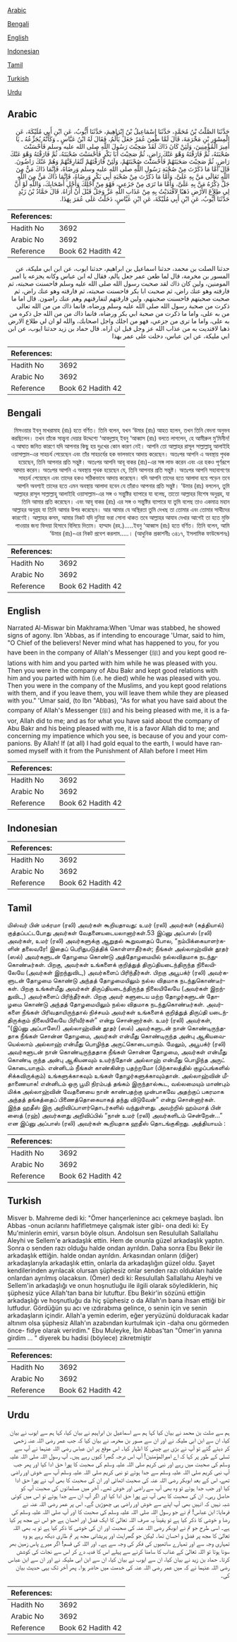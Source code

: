 [Arabic](#arabic)

[Bengali](#bengali)

[English](#english)

[Indonesian](#indonesian)

[Tamil](#tamil)

[Turkish](#turkish)

[Urdu](#urdu)

## Arabic


<div dir="rtl" lang="ar" style={{fontSize:'larger',backgroundColor:'#f8f9fa',padding:20}}>
حَدَّثَنَا الصَّلْتُ بْنُ مُحَمَّدٍ، حَدَّثَنَا إِسْمَاعِيلُ بْنُ إِبْرَاهِيمَ، حَدَّثَنَا أَيُّوبُ، عَنِ ابْنِ أَبِي مُلَيْكَةَ، عَنِ الْمِسْوَرِ بْنِ مَخْرَمَةَ، قَالَ لَمَّا طُعِنَ عُمَرُ جَعَلَ يَأْلَمُ، فَقَالَ لَهُ ابْنُ عَبَّاسٍ ـ وَكَأَنَّهُ يُجَزِّعُهُ ـ يَا أَمِيرَ الْمُؤْمِنِينَ، وَلَئِنْ كَانَ ذَاكَ لَقَدْ صَحِبْتَ رَسُولَ اللَّهِ صلى الله عليه وسلم فَأَحْسَنْتَ صُحْبَتَهُ، ثُمَّ فَارَقْتَهُ وَهْوَ عَنْكَ رَاضٍ، ثُمَّ صَحِبْتَ أَبَا بَكْرٍ فَأَحْسَنْتَ صُحْبَتَهُ، ثُمَّ فَارَقْتَهُ وَهْوَ عَنْكَ رَاضٍ، ثُمَّ صَحِبْتَ صَحَبَتَهُمْ فَأَحْسَنْتَ صُحْبَتَهُمْ، وَلَئِنْ فَارَقْتَهُمْ لَتُفَارِقَنَّهُمْ وَهُمْ عَنْكَ رَاضُونَ‏.‏ قَالَ أَمَّا مَا ذَكَرْتَ مِنْ صُحْبَةِ رَسُولِ اللَّهِ صلى الله عليه وسلم وَرِضَاهُ، فَإِنَّمَا ذَاكَ مَنٌّ مِنَ اللَّهِ تَعَالَى مَنَّ بِهِ عَلَىَّ، وَأَمَّا مَا ذَكَرْتَ مِنْ صُحْبَةِ أَبِي بَكْرٍ وَرِضَاهُ، فَإِنَّمَا ذَاكَ مَنٌّ مِنَ اللَّهِ جَلَّ ذِكْرُهُ مَنَّ بِهِ عَلَىَّ، وَأَمَّا مَا تَرَى مِنْ جَزَعِي، فَهْوَ مِنْ أَجْلِكَ وَأَجْلِ أَصْحَابِكَ، وَاللَّهِ لَوْ أَنَّ لِي طِلاَعَ الأَرْضِ ذَهَبًا لاَفْتَدَيْتُ بِهِ مِنْ عَذَابِ اللَّهِ عَزَّ وَجَلَّ قَبْلَ أَنْ أَرَاهُ‏.‏ قَالَ حَمَّادُ بْنُ زَيْدٍ حَدَّثَنَا أَيُّوبُ، عَنِ ابْنِ أَبِي مُلَيْكَةَ، عَنِ ابْنِ عَبَّاسٍ، دَخَلْتُ عَلَى عُمَرَ بِهَذَا‏.‏
</div>
<div style={{backgroundColor:'#f8f9fa',padding:20, marginBottom: 10}}><table> <thead> <tr> <th>References:</th> <th></th> </tr> </thead> <tbody><tr><td>Hadith No</td><td>3692</td></tr><tr><td>Arabic No</td><td>3692</td></tr><tr><td>Reference</td><td>Book 62 Hadith 42</td></tr></tbody></table></div>


<div dir="rtl" lang="ar" style={{fontSize:'larger',backgroundColor:'#f8f9fa',padding:20}}>
حدثنا الصلت بن محمد، حدثنا اسماعيل بن ابراهيم، حدثنا ايوب، عن ابن ابي مليكة، عن المسور بن مخرمة، قال لما طعن عمر جعل يالم، فقال له ابن عباس وكانه يجزعه يا امير المومنين، ولين كان ذاك لقد صحبت رسول الله صلى الله عليه وسلم فاحسنت صحبته، ثم فارقته وهو عنك راض، ثم صحبت ابا بكر فاحسنت صحبته، ثم فارقته وهو عنك راض، ثم صحبت صحبتهم فاحسنت صحبتهم، ولين فارقتهم لتفارقنهم وهم عنك راضون. قال اما ما ذكرت من صحبة رسول الله صلى الله عليه وسلم ورضاه، فانما ذاك من من الله تعالى من به على، واما ما ذكرت من صحبة ابي بكر ورضاه، فانما ذاك من من الله جل ذكره من به على، واما ما ترى من جزعي، فهو من اجلك واجل اصحابك، والله لو ان لي طلاع الارض ذهبا لافتديت به من عذاب الله عز وجل قبل ان اراه. قال حماد بن زيد حدثنا ايوب، عن ابن ابي مليكة، عن ابن عباس، دخلت على عمر بهذا
</div>
<div style={{backgroundColor:'#f8f9fa',padding:20, marginBottom: 10}}><table> <thead> <tr> <th>References:</th> <th></th> </tr> </thead> <tbody><tr><td>Hadith No</td><td>3692</td></tr><tr><td>Arabic No</td><td>3692</td></tr><tr><td>Reference</td><td>Book 62 Hadith 42</td></tr></tbody></table></div>

## Bengali


<div dir="rtl" lang="bn" style={{fontSize:'larger',backgroundColor:'#f8f9fa',padding:20}}>
মিসওয়ার ইবনু মাখরামাহ (রাঃ) হতে বর্ণিত। তিনি বলেন, যখন ‘উমার (রাঃ) আহত হলেন, তখন তিনি বেদনা অনুভব করছিলেন। তখন তাঁকে সান্ত্বনা দেয়ার উদ্দেশ্যে ‘আবদুল্লাহ্ ইবনু ‘আব্বাস (রাঃ) বলতে লাগলেন, হে আমীরুল মু‘মিনীন! এ আঘাত জনিত কারণে যদি আপনার কিছু হয় দুঃখের কোন কারণ নেই। আপনি তো আল্লাহর রাসূল সাল্লাল্লাহু আলাইহি ওয়াসাল্লাম-এর সাহচর্য পেয়েছেন এবং তাঁর সাহচর্যের হক ভালভাবে আদায় করেছেন। অতঃপর আপনি এ অবস্থায় পৃথক হয়েছেন, তিনি আপনার প্রতি সন্তুষ্ট। অতঃপর আপনি আবূ বাকর (রাঃ)-এর সঙ্গ লাভ করেন এবং এর হকও পূর্ণরূপে আদায় করেন। অতঃপর আপনি এ অবস্থায় পৃথক হয়েছেন যে, তিনি আপনার প্রতি সন্তুষ্ট। অতঃপর আপনি সহাবাগণের সাহচর্য পেয়েছেন এবং তাদের হকও সঠিকভাবে আদায় করেছেন। যদি আপনি তাদের হতে আলাদা হয়ে পড়েন তবে আপনি অবশ্যই তাদের হতে এমন অবস্থায় আলাদা হবেন যে তাঁরাও আপনার প্রতি সন্তুষ্ট। ‘উমার (রাঃ) বললেন, তুমি আল্লাহর রাসূল সাল্লাল্লাহু আলাইহি ওয়াসাল্লাম-এর সঙ্গ ও সন্তুষ্টির ব্যাপারে যা বলেছ, তাতো আল্লাহর বিশেষ অনুগ্রহ, যা তিনি আমার প্রতি করেছেন। এবং আবূ বাকর (রাঃ) এর সঙ্গ ও সন্তুষ্টির ব্যাপারে যা তুমি বলেছ তাও একমাত্র মহান আল্লাহর অনুগ্রহ যা তিনি আমার উপর করেছেন। আর আমার যে অস্থিরতা তুমি দেখছ তা তোমার এবং তোমার সাথীদের কারণেই। আল্লাহর কসম, আমার নিকট যদি দুনিয়া ভরা সোনা থাকত তবে আল্লাহর আযাব দেখার আগেই তা হতে মুক্তি পাওয়ার জন্য ফিদয়া হিসাবে বিলিয়ে দিতাম। হাম্মাদ (রহ.).....ইবনু ‘আব্বাস (রাঃ) হতে বর্ণিত। তিনি বলেন, আমি ‘উমার (রাঃ)-এর নিকট প্রবেশ করলাম.....। (আধুনিক প্রকাশনীঃ ৩৪১৭, ইসলামিক ফাউন্ডেশনঃ)
</div>
<div style={{backgroundColor:'#f8f9fa',padding:20, marginBottom: 10}}><table> <thead> <tr> <th>References:</th> <th></th> </tr> </thead> <tbody><tr><td>Hadith No</td><td>3692</td></tr><tr><td>Arabic No</td><td>3692</td></tr><tr><td>Reference</td><td>Book 62 Hadith 42</td></tr></tbody></table></div>

## English


<div dir="ltr" lang="en" style={{fontSize:'larger',backgroundColor:'#f8f9fa',padding:20}}>
Narrated Al-Miswar bin Makhrama:When 'Umar was stabbed, he showed signs of agony. Ibn 'Abbas, as if intending to encourage 'Umar, said to him, "O Chief of the believers! Never mind what has happened to you, for you have been in the company of Allah's Messenger (ﷺ) and you kept good relations with him and you parted with him while he was pleased with you. Then you were in the company of Abu Bakr and kept good relations with him and you parted with him (i.e. he died) while he was pleased with you. Then you were in the company of the Muslims, and you kept good relations with them, and if you leave them, you will leave them while they are pleased with you." 'Umar said, (to Ibn "Abbas), "As for what you have said about the company of Allah's Messenger (ﷺ) and his being pleased with me, it is a favor, Allah did to me; and as for what you have said about the company of Abu Bakr and his being pleased with me, it is a favor Allah did to me; and concerning my impatience which you see, is because of you and your companions. By Allah! If (at all) I had gold equal to the earth, I would have ransomed myself with it from the Punishment of Allah before I meet Him
</div>
<div style={{backgroundColor:'#f8f9fa',padding:20, marginBottom: 10}}><table> <thead> <tr> <th>References:</th> <th></th> </tr> </thead> <tbody><tr><td>Hadith No</td><td>3692</td></tr><tr><td>Arabic No</td><td>3692</td></tr><tr><td>Reference</td><td>Book 62 Hadith 42</td></tr></tbody></table></div>

## Indonesian


<div dir="ltr" lang="id" style={{fontSize:'larger',backgroundColor:'#f8f9fa',padding:20}}>

</div>
<div style={{backgroundColor:'#f8f9fa',padding:20, marginBottom: 10}}><table> <thead> <tr> <th>References:</th> <th></th> </tr> </thead> <tbody><tr><td>Hadith No</td><td>3692</td></tr><tr><td>Arabic No</td><td>3692</td></tr><tr><td>Reference</td><td>Book 62 Hadith 42</td></tr></tbody></table></div>

## Tamil


<div dir="ltr" lang="ta" style={{fontSize:'larger',backgroundColor:'#f8f9fa',padding:20}}>
மிஸ்வர் பின் மக்ரமா (ரலி) அவர்கள் கூறியதாவது: உமர் (ரலி) அவர்கள் (கத்தியால்) குத்தப்பட்டபோது அவர்கள் வேதனையடையலானார்கள்.53 இப்னு அப்பாஸ் (ரலி) அவர்கள், உமர் (ரலி) அவர்களுக்கு ஆறுதல் கூறுவதைப் போல, “நம்பிக்கையாளர்களின் தலைவரே! இதைப் பெரிதுபடுத்திக் கொள்ளாதீர்கள்; நீங்கள் அல்லாஹ்வின் தூதர் (ஸல்) அவர்களுடன் தோழமை கொண்டு அத்தோழமையில் நல்லவிதமாக நடந்துகொண்டீர்கள். பிறகு, அவர்கள் உங்களைக் குறித்துத் திருப்தியடைந்திருந்த நிலையிலேயே (அவர்கள் இறந்துவிட,) அவர்களைப் பிரிந்தீர்கள். பிறகு அபூபக்ர் (ரலி) அவர்களுடன் தோழமை கொண்டு அந்தத் தோழமையிலும் நல்ல விதமாக நடந்துகொண்டீர்கள். பிறகு உங்கள்மீது அவர்கள் திருப்தியடைந்திருந்த நிலையிலேயே (அவர்கள் இறந்துவிட,) அவர்களைப் பிரிந்தீர்கள். பிறகு அவர் களுடைய மற்ற தோழர்களுடன் தோழமை கொண்டு அந்தத் தோழமையிலும் நல்ல விதமாக நடந்துகொண்டீர்கள். அவர்களை நீங்கள் பிரிவதாயிருந்தால் நிச்சயம் அவர்கள் உங்களைக் குறித்துத் திருப்தி யடைந்திருக்கும் நிலையிலேயே பிரிவீர்கள்” என்று சொன்னார்கள். உமர் (ரலி) அவர்கள், “(இப்னு அப்பாஸே!) அல்லாஹ்வின் தூதர் (ஸல்) அவர்களுடன் நான் கொண்டிருந்ததாக நீங்கள் சொன்ன தோழமை, அவர்கள் என்மீது கொண்டிருந்த அன்பு ஆகியவையெல்லாம் அல்லாஹ் என்மீது பொழிந்த அருட்கொடையாகும். மேலும், அபூபக்ர் (ரலி) அவர்களுடன் நான் கொண்டிருந்ததாக நீங்கள் சொன்ன தோழமை, அவர்கள் என்மீது கொண்டி ருந்த அன்பு ஆகியனவும் உயர்ந்தோன் அல்லாஹ் என்மீது பொழிந்த அருட் கொடையாகும். என்னிடம் நீங்கள் காண்கின்ற பதற்றமோ (பிற்காலத்தில் குழப்பங்களில் சிக்கவிருக்கும்) உங்களுக்காகவும் உங்கள் தோழர்களுக்காவும்தான். அல்லாஹ்வின் மீதாணையாக! என்னிடம் ஒரு பூமி நிரம்பத் தங்கம் இருந்தால்கூட, வல்லமையும் மாண்பும் மிக்க அல்லாஹ்வின் வேதனையை நான் காண்பதற்கு முன்பாகவே அதற்குப் பகரமாக அந்தத் தங்கத்தைப் பிணைத்தொகையாகத் தந்து விடுவேன்” என்று சொன்னார்கள். இந்த ஹதீஸ் இரு அறிவிப்பாளர்தொடர்களில் வந்துள்ளது. அவற்றில் ஹம்மாத் பின் ஸைத் (ரஹ்) அவர்களது அறிவிப்பில் “நான் உமர் (ரலி) அவர்களிடம் சென்றேன்...” என இப்னு அப்பாஸ் (ரலி) அவர்கள் கூறியதாக ஹதீஸ் தொடங்குகிறது. அத்தியாயம் :
</div>
<div style={{backgroundColor:'#f8f9fa',padding:20, marginBottom: 10}}><table> <thead> <tr> <th>References:</th> <th></th> </tr> </thead> <tbody><tr><td>Hadith No</td><td>3692</td></tr><tr><td>Arabic No</td><td>3692</td></tr><tr><td>Reference</td><td>Book 62 Hadith 42</td></tr></tbody></table></div>

## Turkish


<div dir="ltr" lang="tr" style={{fontSize:'larger',backgroundColor:'#f8f9fa',padding:20}}>
Misver b. Mahreme dedi ki: "Ömer hançerlenince acı çekmeye başladı. İbn Abbas -onun acılarını hafifletmeye çalışmak ister gibi- ona dedi ki: Ey Mu'minlerin emiri, varsın böyle olsun. Andolsun sen Resulullah Sallallahu Aleyhi ve Sellem'e arkadaşlık ettin. Hem de onunla güzel arkadaşlık yaptın. Sonra o senden razı olduğu halde ondan ayrıldın. Daha sonra Ebu Bekir ile arkadaşlık ettiğin. halde ondan ayrıldın. Arkasından onların (diğer) arkadaşlarıyla arkadaşlık ettin, onlarla da arkadaşlığın güzel oldu. Şayet kendilerinden ayrılacak olursan şüphesiz onlar senden razı oldukları halde onlardan ayrılmış olacaksın. (Ömer) dedi ki: Resulullah Sallallahu Aleyhi ve Sellem'in arkadaşlığı ve onun hoşnutluğu ile ilgili olarak söylediklerin, hiç şüphesiz yüce Allah'tan bana bir lutuftur. Ebu Bekir'in sözünü ettiğin arkadaşlığı ve hoşnutluğu da hiç şüphesiz o da Allah'ın bana ihsan ettiği bir lutfudur. Gördüğün şu acı ve ızdırabıma gelince, o senin için ve senin arkadaşların içindir. Allah'a yemin ederim, eğer yeryüzünü dolduracak kadar altınım olsa şüphesiz Allah'ın azabından kurtulmak için -daha onu görmeden önce- fidye olarak verirdim." Ebu Muleyke, İbn Abbas'tan "Ömer'in yanına girdim ... " diyerek bu hadisi (böylece) zikretmiştir
</div>
<div style={{backgroundColor:'#f8f9fa',padding:20, marginBottom: 10}}><table> <thead> <tr> <th>References:</th> <th></th> </tr> </thead> <tbody><tr><td>Hadith No</td><td>3692</td></tr><tr><td>Arabic No</td><td>3692</td></tr><tr><td>Reference</td><td>Book 62 Hadith 42</td></tr></tbody></table></div>

## Urdu


<div dir="rtl" lang="ur" style={{fontSize:'larger',backgroundColor:'#f8f9fa',padding:20}}>
ہم سے صلت بن محمد نے بیان کیا کہا ہم سے اسماعیل بن ابراہیم نے بیان کیا، کہا ہم سے ایوب نے بیان کیا، ان سے ابن ابی ملیکہ نے اور ان سے مسور بن مخرمہ نے بیان کیا کہ جب عمر رضی اللہ عنہ زخمی کر دیئے گئے تو آپ نے بڑی بے چینی کا اظہار کیا۔ اس موقع پر ابن عباس رضی اللہ عنہما نے آپ سے تسلی کے طور پر کہا کہ اے امیرالمؤمنین! آپ اس درجہ گھبرا کیوں رہے ہیں۔ آپ رسول اللہ صلی اللہ علیہ وسلم کی صحبت میں رہے اور نبی کریم صلی اللہ علیہ وسلم کی صحبت کا پورا حق ادا کیا اور پھر جب آپ نبی کریم صلی اللہ علیہ وسلم سے جدا ہوئے تو نبی کریم صلی اللہ علیہ وسلم آپ سے خوش اور راضی تھے، اس کے بعد ابوبکر رضی اللہ عنہ کی صحبت اٹھائی اور ان کی صحبت کا بھی آپ نے پورا حق ادا کیا اور جب جدا ہوئے تو وہ بھی آپ سے راضی اور خوش تھے۔ آخر میں مسلمانوں کی صحبت آپ کو حاصل رہی۔ ان کی صحبت کا بھی آپ نے پورا حق ادا کیا اور اگر آپ ان سے جدا ہوئے تو اس میں کوئی شبہ نہیں کہ انہیں بھی آپ اپنے سے خوش اور راضی ہی چھوڑیں گے۔ اس پر عمر رضی اللہ عنہ نے فرمایا: ابن عباس! تم نے جو رسول اللہ صلی اللہ علیہ وسلم کی صحبت کا اور آپ صلی اللہ علیہ وسلم کی رضا و خوشی کا ذکر کیا ہے تو یقیناً یہ صرف اللہ تعالیٰ کا ایک فضل اور احسان ہے جو اس نے مجھ پر کیا ہے۔ اسی طرح جو تم نے ابوبکر رضی اللہ عنہ کی صحبت اور ان کی خوشی کا ذکر کیا ہے تو یہ بھی اللہ تعالیٰ کا مجھ پر فضل و احسان تھا۔ لیکن جو گھبراہٹ اور پریشانی مجھ پر تم طاری دیکھ رہے ہو وہ تمہاری وجہ سے اور تمہارے ساتھیوں کی فکر کی وجہ سے ہے۔ اور اللہ کی قسم! اگر میرے پاس زمین بھر سونا ہوتا تو اللہ تعالیٰ کے عذاب کا سامنا کرنے سے پہلے اس کا فدیہ دے کر اس سے نجات کی کوشش کرتا۔ حماد بن زید نے بیان کیا، ان سے ایوب نے بیان کیا، ان سے ابن ابی ملیکہ نے اور ان سے ابن عباس رضی اللہ عنہما نے کہ میں عمر رضی اللہ عنہ کی خدمت میں حاضر ہوا۔ پھر آخر تک یہی حدیث بیان کی۔
</div>
<div style={{backgroundColor:'#f8f9fa',padding:20, marginBottom: 10}}><table> <thead> <tr> <th>References:</th> <th></th> </tr> </thead> <tbody><tr><td>Hadith No</td><td>3692</td></tr><tr><td>Arabic No</td><td>3692</td></tr><tr><td>Reference</td><td>Book 62 Hadith 42</td></tr></tbody></table></div>
